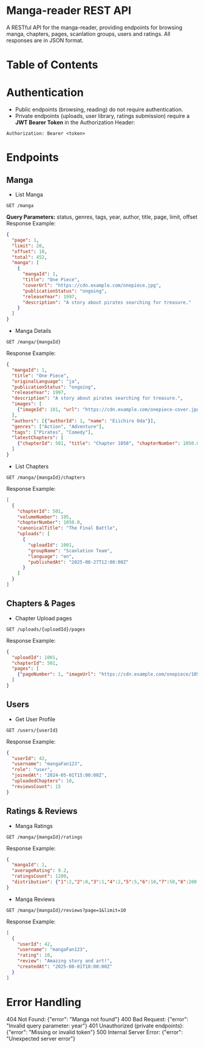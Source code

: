 # Manga-reader REST API
A RESTful API for the manga-reader, providing endpoints for browsing manga, chapters, pages, scanlation groups, users and ratings.
All responses are in JSON format.

# Table of Contents

# Authentication
- Public endpoints (browsing, reading) do not require authentication.
- Private endpoints (uploads, user library, ratings submission) require a __JWT Bearer Token__ in the Authorization Header:
```
Authorization: Bearer <token>
```

# Endpoints
## Manga
- List Manga
```
GET /manga
```
__Query Parameters:__ status, genres, tags, year, author, title, page, limit, offset
Response Example:
```json
{
  "page": 1,
  "limit": 20,
  "offset": 10,
  "total": 452,
  "manga": [
    {
      "mangaId": 1,
      "title": "One Piece",
      "coverUrl": "https://cdn.example.com/onepiece.jpg",
      "publicationStatus": "ongoing",
      "releaseYear": 1997,
      "description": "A story about pirates searching for treasure."
    }
  ]
}
```
- Manga Details
```
GET /manga/{mangaId}
```
Response Example:
```json
{
  "mangaId": 1,
  "title": "One Piece",
  "originalLanguage": "ja",
  "publicationStatus": "ongoing",
  "releaseYear": 1997,
  "description": "A story about pirates searching for treasure.",
  "images": [
    {"imageId": 101, "url": "https://cdn.example.com/onepiece-cover.jpg", "type": "cover"}
  ],
  "authors": [{"authorId": 1, "name": "Eiichiro Oda"}],
  "genres": ["Action", "Adventure"],
  "tags": ["Pirates", "Comedy"],
  "latestChapters": [
    {"chapterId": 501, "title": "Chapter 1050", "chapterNumber": 1050.0}
  ]
}
```
- List Chapters
```
GET /manga/{mangaId}/chapters
```
Response Example:
```json
[
  {
    "chapterId": 501,
    "volumeNumber": 105,
    "chapterNumber": 1050.0,
    "canonicalTitle": "The Final Battle",
    "uploads": [
      {
        "uploadId": 1001,
        "groupName": "Scanlation Team",
        "language": "en",
        "publishedAt": "2025-08-27T12:00:00Z"
      }
    ]
  }
]
```

## Chapters & Pages
- Chapter Upload pages
```
GET /uploads/{uploadId}/pages
```
Response Example:
```json
{
  "uploadId": 1001,
  "chapterId": 501,
  "pages": [
    {"pageNumber": 1, "imageUrl": "https://cdn.example.com/onepiece/1050/1.jpg"}
  ]
}
```

## Users
- Get User Profile
```
GET /users/{userId}
```
Response Example:
```json
{
  "userId": 42,
  "username": "mangaFan123",
  "role": "user",
  "joinedAt": "2024-05-01T15:00:00Z",
  "uploadedChapters": 10,
  "reviewsCount": 15
}
```

## Ratings & Reviews
- Manga Ratings
```
GET /manga/{mangaId}/ratings
```
Response Example:
```json
{
  "mangaId": 1,
  "averageRating": 9.2,
  "ratingsCount": 1200,
  "distribution": {"1":2,"2":0,"3":1,"4":2,"5":5,"6":10,"7":50,"8":200,"9":400,"10":530}
}
```
- Manga Reviews
```
GET /manga/{mangaId}/reviews?page=1&limit=10
```
Response Example:
```json
[
  {
    "userId": 42,
    "username": "mangaFan123",
    "rating": 10,
    "review": "Amazing story and art!",
    "createdAt": "2025-08-01T10:00:00Z"
  }
]
```

# Error Handling
404 Not Found: {"error": "Manga not found"}
400 Bad Request: {"error": "Invalid query parameter: year"}
401 Unauthorized (private endpoints): {"error": "Missing or invalid token"}
500 Internal Server Error: {"error": "Unexpected server error"}